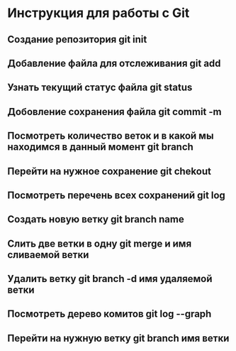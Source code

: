 # Инструкция для работы c Git 

## Создание репозитория git init 

## Добавление файла для отслеживания git add

## Узнать текущий статус файла git status

## Добовление сохранения файла git commit -m

## Посмотреть количество веток  и в какой мы находимся в данный момент git branch

## Перейти на нужное сохранение git chekout

## Посмотреть перечень всех сохранений git log

## Создать новую ветку git branch name

## Слить две ветки в одну git merge и имя сливаемой ветки

## Удалить ветку git branch -d имя удаляемой ветки

## Посмотреть дерево комитов git log --graph

## Перейти на нужную ветку git branch имя ветки





